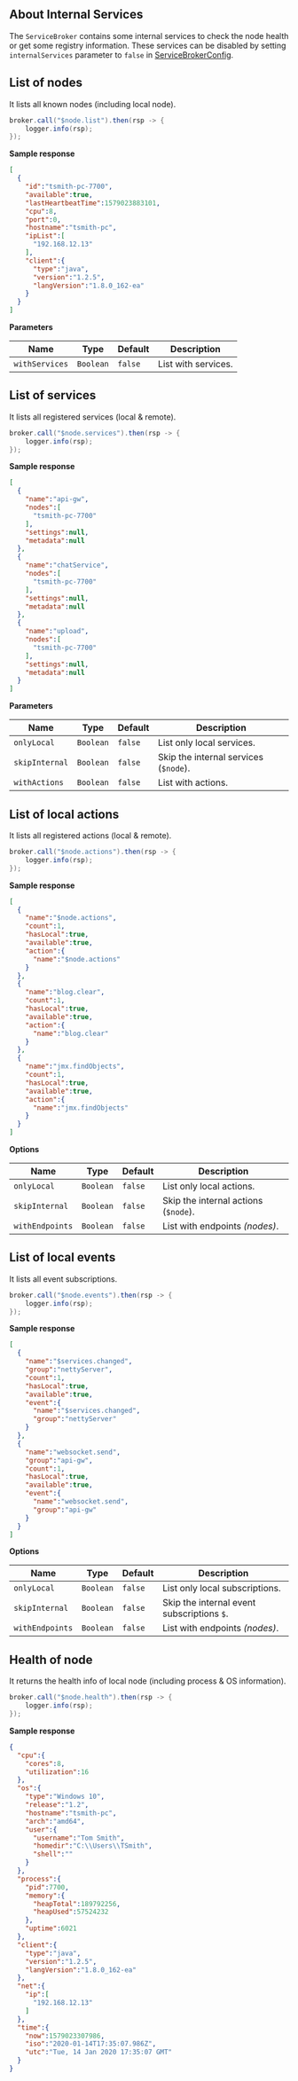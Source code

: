 ## About Internal Services

The `ServiceBroker` contains some internal services to check the node health or get some registry information.
These services can be disabled by setting `internalServices` parameter to `false` in
[ServiceBrokerConfig](broker.html#create-a-service-broker).

## List of nodes

It lists all known nodes (including local node).

```java
broker.call("$node.list").then(rsp -> {
    logger.info(rsp);
});
```

**Sample response**

```json
[
  {
    "id":"tsmith-pc-7700",
    "available":true,
    "lastHeartbeatTime":1579023883101,
    "cpu":8,
    "port":0,
    "hostname":"tsmith-pc",
    "ipList":[
      "192.168.12.13"
    ],
    "client":{
      "type":"java",
      "version":"1.2.5",
      "langVersion":"1.8.0_162-ea"
    }
  }
]
```

**Parameters**

| Name | Type | Default | Description |
| ---- | ---- | ------- | ----------- |
| `withServices` | `Boolean` | `false` | List with services. |

## List of services

It lists all registered services (local & remote).

```java
broker.call("$node.services").then(rsp -> {
    logger.info(rsp);
});
```

**Sample response**

```json
[
  {
    "name":"api-gw",
    "nodes":[
      "tsmith-pc-7700"
    ],
    "settings":null,
    "metadata":null
  },
  {
    "name":"chatService",
    "nodes":[
      "tsmith-pc-7700"
    ],
    "settings":null,
    "metadata":null
  },
  {
    "name":"upload",
    "nodes":[
      "tsmith-pc-7700"
    ],
    "settings":null,
    "metadata":null
  }
]
```

**Parameters**

| Name | Type | Default | Description |
| ---- | ---- | ------- | ----------- |
| `onlyLocal` | `Boolean` | `false` | List only local services. |
| `skipInternal` | `Boolean` | `false` | Skip the internal services (`$node`). |
| `withActions` | `Boolean` | `false` | List with actions. |

## List of local actions

It lists all registered actions (local & remote).

```java
broker.call("$node.actions").then(rsp -> {
    logger.info(rsp);
});
```

**Sample response**

```json
[
  {
    "name":"$node.actions",
    "count":1,
    "hasLocal":true,
    "available":true,
    "action":{
      "name":"$node.actions"
    }
  },
  {
    "name":"blog.clear",
    "count":1,
    "hasLocal":true,
    "available":true,
    "action":{
      "name":"blog.clear"
    }
  },
  {
    "name":"jmx.findObjects",
    "count":1,
    "hasLocal":true,
    "available":true,
    "action":{
      "name":"jmx.findObjects"
    }
  }
]
```

**Options**

| Name | Type | Default | Description |
| ---- | ---- | ------- | ----------- |
| `onlyLocal` | `Boolean` | `false` | List only local actions. |
| `skipInternal` | `Boolean` | `false` | Skip the internal actions (`$node`). |
| `withEndpoints` | `Boolean` | `false` | List with endpoints _(nodes)_. |

## List of local events

It lists all event subscriptions.

```java
broker.call("$node.events").then(rsp -> {
    logger.info(rsp);
});
```

**Sample response**

```json
[
  {
    "name":"$services.changed",
    "group":"nettyServer",
    "count":1,
    "hasLocal":true,
    "available":true,
    "event":{
      "name":"$services.changed",
      "group":"nettyServer"
    }
  },
  {
    "name":"websocket.send",
    "group":"api-gw",
    "count":1,
    "hasLocal":true,
    "available":true,
    "event":{
      "name":"websocket.send",
      "group":"api-gw"
    }
  }
]
```

**Options**

| Name | Type | Default | Description |
| ---- | ---- | ------- | ----------- |
| `onlyLocal` | `Boolean` | `false` | List only local subscriptions. |
| `skipInternal` | `Boolean` | `false` | Skip the internal event subscriptions `$`. |
| `withEndpoints` | `Boolean` | `false` | List with endpoints _(nodes)_. |

## Health of node

It returns the health info of local node (including process & OS information).

```java
broker.call("$node.health").then(rsp -> {
    logger.info(rsp);
});
```

**Sample response**

```json
{
  "cpu":{
    "cores":8,
    "utilization":16
  },
  "os":{
    "type":"Windows 10",
    "release":"1.2",
    "hostname":"tsmith-pc",
    "arch":"amd64",
    "user":{
      "username":"Tom Smith",
      "homedir":"C:\\Users\\TSmith",
      "shell":""
    }
  },
  "process":{
    "pid":7700,
    "memory":{
      "heapTotal":189792256,
      "heapUsed":57524232
    },
    "uptime":6021
  },
  "client":{
    "type":"java",
    "version":"1.2.5",
    "langVersion":"1.8.0_162-ea"
  },
  "net":{
    "ip":[
      "192.168.12.13"
    ]
  },
  "time":{
    "now":1579023307986,
    "iso":"2020-01-14T17:35:07.986Z",
    "utc":"Tue, 14 Jan 2020 17:35:07 GMT"
  }
}
```